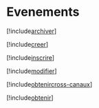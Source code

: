 # Evenements

[!include[archiver](evenements.archiver.autogen.md)]

[!include[creer](evenements.creer.autogen.md)]

[!include[inscrire](evenements.inscrire.autogen.md)]

[!include[modifier](evenements.modifier.autogen.md)]

[!include[obtenircross-canaux](evenements.obtenircross-canaux.autogen.md)]

[!include[obtenir](evenements.obtenir.autogen.md)]









